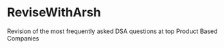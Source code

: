 # ReviseWithArsh
Revision of the most frequently asked DSA questions at top Product Based Companies
